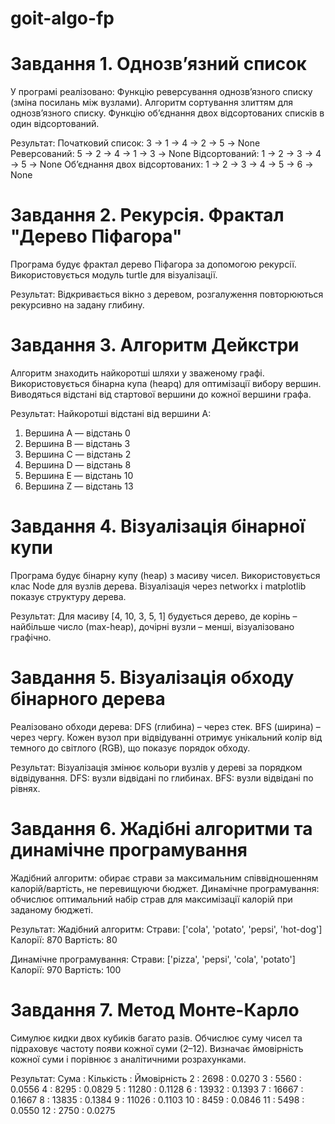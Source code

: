 # goit-algo-fp
# Завдання 1. Однозв’язний список

У програмі реалізовано:
Функцію реверсування однозв’язного списку (зміна посилань між вузлами).
Алгоритм сортування злиттям для однозв’язного списку.
Функцію об’єднання двох відсортованих списків в один відсортований.

Результат:
Початковий список:
3 -> 1 -> 4 -> 2 -> 5 -> None
Реверсований:
5 -> 2 -> 4 -> 1 -> 3 -> None
Відсортований:
1 -> 2 -> 3 -> 4 -> 5 -> None
Об’єднання двох відсортованих:
1 -> 2 -> 3 -> 4 -> 5 -> 6 -> None

# Завдання 2. Рекурсія. Фрактал "Дерево Піфагора"

Програма будує фрактал дерево Піфагора за допомогою рекурсії.
Використовується модуль turtle для візуалізації.

Результат:
Відкривається вікно з деревом, розгалуження повторюються рекурсивно на задану глибину.

# Завдання 3. Алгоритм Дейкстри

Алгоритм знаходить найкоротші шляхи у зваженому графі.
Використовується бінарна купа (heapq) для оптимізації вибору вершин.
Виводяться відстані від стартової вершини до кожної вершини графа.

Результат:
Найкоротші відстані від вершини A:
1. Вершина A — відстань 0
2. Вершина B — відстань 3
3. Вершина C — відстань 2
4. Вершина D — відстань 8
5. Вершина E — відстань 10
6. Вершина Z — відстань 13

# Завдання 4. Візуалізація бінарної купи

Програма будує бінарну купу (heap) з масиву чисел.
Використовується клас Node для вузлів дерева.
Візуалізація через networkx і matplotlib показує структуру дерева.

Результат:
Для масиву [4, 10, 3, 5, 1] будується дерево, де корінь – найбільше число (max-heap), дочірні вузли – менші, візуалізовано графічно.

# Завдання 5. Візуалізація обходу бінарного дерева

Реалізовано обходи дерева:
DFS (глибина) – через стек.
BFS (ширина) – через чергу.
Кожен вузол при відвідуванні отримує унікальний колір від темного до світлого (RGB), що показує порядок обходу.

Результат:
Візуалізація змінює кольори вузлів у дереві за порядком відвідування.
DFS: вузли відвідані по глибинах.
BFS: вузли відвідані по рівнях.

# Завдання 6. Жадібні алгоритми та динамічне програмування

Жадібний алгоритм: обирає страви за максимальним співвідношенням калорій/вартість, не перевищуючи бюджет.
Динамічне програмування: обчислює оптимальний набір страв для максимізації калорій при заданому бюджеті.

Результат:
Жадібний алгоритм:
Страви: ['cola', 'potato', 'pepsi', 'hot-dog']
Калорії: 870
Вартість: 80

Динамічне програмування:
Страви: ['pizza', 'pepsi', 'cola', 'potato']
Калорії: 970
Вартість: 100

# Завдання 7. Метод Монте-Карло

Симулює кидки двох кубиків багато разів.
Обчислює суму чисел та підраховує частоту появи кожної суми (2–12).
Визначає ймовірність кожної суми і порівнює з аналітичними розрахунками.

Результат:
Сума : Кількість : Ймовірність
2 : 2698 : 0.0270
3 : 5560 : 0.0556
4 : 8295 : 0.0829
5 : 11280 : 0.1128
6 : 13932 : 0.1393
7 : 16667 : 0.1667
8 : 13835 : 0.1384
9 : 11026 : 0.1103
10 : 8459 : 0.0846
11 : 5498 : 0.0550
12 : 2750 : 0.0275
